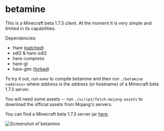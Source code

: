 # betamine

This is a Minecraft beta 1.7.3 client. At the moment it is very simple and
limited in its capabilities.

Dependencies:

* Hare ([patched](https://lists.sr.ht/~sircmpwn/hare-dev/patches/55954))
* sdl2 & hare-sdl2
* hare-compress
* hare-gl
* hare-glm ([forked](https://git.sr.ht/~sircmpwn/hare-glm))

To try it out, run `make` to compile betamine and then run `./betamine <address>`
where _address_ is the address (or hostname) of a Minecraft beta 1.7.3 server.

You will need some assets -- run `./script/fetch-mojang-assets` to download the
official assets from Mojang's servers.

You can find a Minecraft beta 1.7.3 server jar
[here](https://files.betacraft.uk/server-archive/beta/b1.7.3.jar).

![Screenshot of betamine](https://redacted.moe/f/a0c2f3ff.png)
